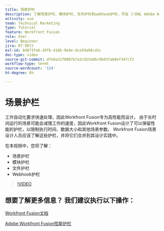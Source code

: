 ```yaml
---
title: 场景护栏
description: 了解场景护栏、模块护栏、文件护栏和webhook护栏，尽在 [!DNL Adobe Workfront Fusion].
activity: use
team: Technical Marketing
type: Tutorial
feature: Workfront Fusion
role: User
level: Beginner
jira: KT-9072
exl-id: 8d873fa6-20fb-418b-9e4e-dce59a98cd1c
doc-type: video
source-git-commit: dfe0a31f0087b7a2c925dd6c9b03fa68ef347cf2
workflow-type: tm+mt
source-wordcount: '124'
ht-degree: 0%

---
```


# 场景护栏

工作自动化要求快速处理，因此Workfront Fusion专为高性能而设计。 由于长时间运行的场景可能会减慢工作的速度，因此Workfront Fusion设计了可以保留性能的护栏，以限制执行时间、数据大小和其他场景参数。 Workfront Fusion场景设计人员应该了解这些护栏，并将它们合并到其设计实践中。

在本视频中，您将了解：

* 场景护栏
* 模块护栏
* 文件护栏
* Webhook护栏

>[!VIDEO](https://video.tv.adobe.com/v/335314/?quality=12&learn=on)

## 想要了解更多信息？ 我们建议执行以下操作：

[Workfront Fusion文档](https://experienceleague.adobe.com/docs/workfront/using/adobe-workfront-fusion/workfront-fusion-2.html?lang=en)

[Adobe Workfront Fusion性能护栏](https://experienceleague.adobe.com/docs/workfront/using/adobe-workfront-fusion/get-started-with-workfront-fusion/fusion-performance-guardrails.html)
